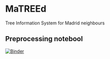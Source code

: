 # MaTREEd

Tree Information System for Madrid neighbours

## Preprocessing notebool

[![Binder](https://mybinder.org/badge_logo.svg)](https://mybinder.org/v2/gh/GISdevio/MaTREEd/main?filepath=https%3A%2F%2Fgithub.com%2FGISdevio%2FMaTREEd%2Fblob%2Fmain%2Fmatreed_preprocessing.ipynb)
